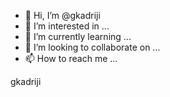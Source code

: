 - 👋 Hi, I’m @gkadriji
- 👀 I’m interested in ...
- 🌱 I’m currently learning ...
- 💞️ I’m looking to collaborate on ...
- 📫 How to reach me ...

<!---
gkadriji/gkadriji is a ✨ special ✨ repository because its `README.md` (this file) appears on your GitHub profile.
You can click the Preview link to take a look at your changes.
--->
gkadriji
